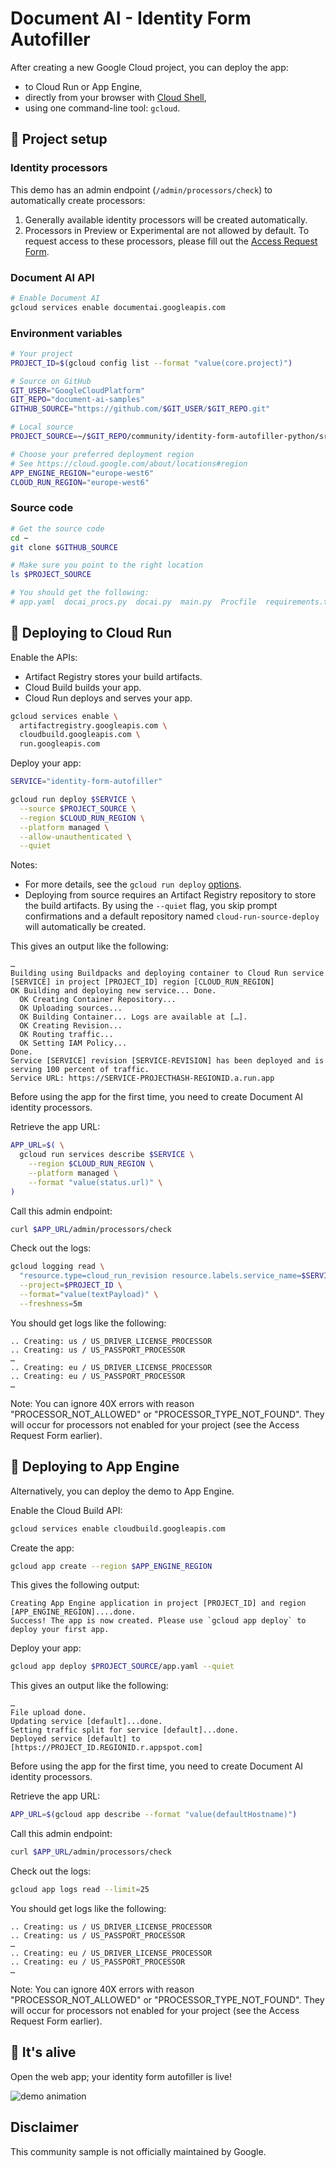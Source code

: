 # Document AI - Identity Form Autofiller

After creating a new Google Cloud project, you can deploy the app:

- to Cloud Run or App Engine,
- directly from your browser with [Cloud Shell](https://console.cloud.google.com/?cloudshell=true),
- using one command-line tool: `gcloud`.

## 🔧 Project setup

### Identity processors

This demo has an admin endpoint (`/admin/processors/check`) to automatically create processors:

1. Generally available identity processors will be created automatically.
2. Processors in Preview or Experimental are not allowed by default. To request access to these processors, please fill out the [Access Request Form](https://docs.google.com/forms/d/e/1FAIpQLSc_6s8jsHLZWWE0aSX0bdmk24XDoPiE_oq5enDApLcp1VKJ-Q/viewform).

### Document AI API

```bash
# Enable Document AI
gcloud services enable documentai.googleapis.com
```

### Environment variables

```bash
# Your project
PROJECT_ID=$(gcloud config list --format "value(core.project)")

# Source on GitHub
GIT_USER="GoogleCloudPlatform"
GIT_REPO="document-ai-samples"
GITHUB_SOURCE="https://github.com/$GIT_USER/$GIT_REPO.git"

# Local source
PROJECT_SOURCE=~/$GIT_REPO/community/identity-form-autofiller-python/src

# Choose your preferred deployment region
# See https://cloud.google.com/about/locations#region
APP_ENGINE_REGION="europe-west6"
CLOUD_RUN_REGION="europe-west6"
```

### Source code

```bash
# Get the source code
cd ~
git clone $GITHUB_SOURCE

# Make sure you point to the right location
ls $PROJECT_SOURCE

# You should get the following:
# app.yaml  docai_procs.py  docai.py  main.py  Procfile  requirements.txt  samples  static
```

## 🚀 Deploying to Cloud Run

Enable the APIs:

- Artifact Registry stores your build artifacts.
- Cloud Build builds your app.
- Cloud Run deploys and serves your app.

```bash
gcloud services enable \
  artifactregistry.googleapis.com \
  cloudbuild.googleapis.com \
  run.googleapis.com
```

Deploy your app:

```bash
SERVICE="identity-form-autofiller"

gcloud run deploy $SERVICE \
  --source $PROJECT_SOURCE \
  --region $CLOUD_RUN_REGION \
  --platform managed \
  --allow-unauthenticated \
  --quiet
```

Notes:

- For more details, see the `gcloud run deploy` [options](https://cloud.google.com/sdk/gcloud/reference/run/deploy).
- Deploying from source requires an Artifact Registry repository to store the build artifacts. By using the `--quiet` flag, you skip prompt confirmations and a default repository named `cloud-run-source-deploy` will automatically be created.

This gives an output like the following:

```text
…
Building using Buildpacks and deploying container to Cloud Run service [SERVICE] in project [PROJECT_ID] region [CLOUD_RUN_REGION]
OK Building and deploying new service... Done.
  OK Creating Container Repository...
  OK Uploading sources...
  OK Building Container... Logs are available at […].
  OK Creating Revision...
  OK Routing traffic...
  OK Setting IAM Policy...
Done.
Service [SERVICE] revision [SERVICE-REVISION] has been deployed and is serving 100 percent of traffic.
Service URL: https://SERVICE-PROJECTHASH-REGIONID.a.run.app
```

Before using the app for the first time, you need to create Document AI identity processors.

Retrieve the app URL:

```bash
APP_URL=$( \
  gcloud run services describe $SERVICE \
    --region $CLOUD_RUN_REGION \
    --platform managed \
    --format "value(status.url)" \
)
```

Call this admin endpoint:

```bash
curl $APP_URL/admin/processors/check
```

Check out the logs:

```bash
gcloud logging read \
  "resource.type=cloud_run_revision resource.labels.service_name=$SERVICE" \
  --project=$PROJECT_ID \
  --format="value(textPayload)" \
  --freshness=5m
```

You should get logs like the following:

```text
.. Creating: us / US_DRIVER_LICENSE_PROCESSOR
.. Creating: us / US_PASSPORT_PROCESSOR
…
.. Creating: eu / US_DRIVER_LICENSE_PROCESSOR
.. Creating: eu / US_PASSPORT_PROCESSOR
…
```

Note: You can ignore 40X errors with reason "PROCESSOR_NOT_ALLOWED" or "PROCESSOR_TYPE_NOT_FOUND". They will occur for processors not enabled for your project (see the Access Request Form earlier).

## 🚀 Deploying to App Engine

Alternatively, you can deploy the demo to App Engine.

Enable the Cloud Build API:

```bash
gcloud services enable cloudbuild.googleapis.com
```

Create the app:

```bash
gcloud app create --region $APP_ENGINE_REGION
```

This gives the following output:

```text
Creating App Engine application in project [PROJECT_ID] and region [APP_ENGINE_REGION]....done.
Success! The app is now created. Please use `gcloud app deploy` to deploy your first app.
```

Deploy your app:

```bash
gcloud app deploy $PROJECT_SOURCE/app.yaml --quiet
```

This gives an output like the following:

```text
…
File upload done.
Updating service [default]...done.
Setting traffic split for service [default]...done.
Deployed service [default] to [https://PROJECT_ID.REGIONID.r.appspot.com]
```

Before using the app for the first time, you need to create Document AI identity processors.

Retrieve the app URL:

```bash
APP_URL=$(gcloud app describe --format "value(defaultHostname)")
```

Call this admin endpoint:

```bash
curl $APP_URL/admin/processors/check
```

Check out the logs:

```bash
gcloud app logs read --limit=25
```

You should get logs like the following:

```text
.. Creating: us / US_DRIVER_LICENSE_PROCESSOR
.. Creating: us / US_PASSPORT_PROCESSOR
…
.. Creating: eu / US_DRIVER_LICENSE_PROCESSOR
.. Creating: eu / US_PASSPORT_PROCESSOR
…
```

Note: You can ignore 40X errors with reason "PROCESSOR_NOT_ALLOWED" or "PROCESSOR_TYPE_NOT_FOUND". They will occur for processors not enabled for your project (see the Access Request Form earlier).

## 🎉 It's alive

Open the web app; your identity form autofiller is live!

![demo animation](pics/F_docai-identity-processor-demo-3.gif)

## Disclaimer

This community sample is not officially maintained by Google.

